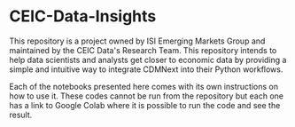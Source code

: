 # CEIC-Data-Insights

This repository is a project owned by ISI Emerging Markets Group and maintained by the CEIC Data's Research Team. This repository intends to help data scientists and analysts get closer to economic data by providing a simple and intuitive way to integrate CDMNext into their Python workflows. 

Each of the notebooks presented here comes with its own instructions on how to use it. These codes cannot be run from the repository but each one has a link to Google Colab where it is possible to run the code and see the result. 
